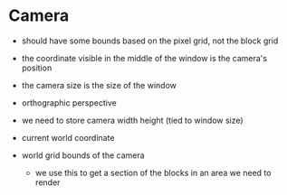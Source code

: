 # Camera
- should have some bounds based on the pixel grid, not the block grid
- the coordinate visible in the middle of the window is the camera's position
- the camera size is the size of the window
- orthographic perspective

- we need to store camera width height (tied to window size)
- current world coordinate
- world grid bounds of the camera
	- we use this to get a section of the blocks in an area we need to render